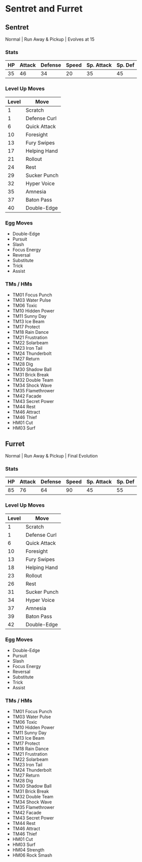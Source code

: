 # Sentret and Furret

## Sentret
Normal | Run Away & Pickup | Evolves at 15

### Stats
| HP | Attack | Defense | Speed | Sp. Attack | Sp. Def |
|---|---|---|---|---|---|
| 35 | 46 | 34 | 20 | 35 | 45 |

### Level Up Moves
| Level | Move |
|---|---|
| 1 | Scratch |
| 1 | Defense Curl |
| 6 | Quick Attack |
| 10 | Foresight |
| 13 | Fury Swipes |
| 17 | Helping Hand |
| 21 | Rollout |
| 24 | Rest |
| 29 | Sucker Punch |
| 32 | Hyper Voice |
| 35 | Amnesia |
| 37 | Baton Pass |
| 40 | Double-Edge |

### Egg Moves
 - Double-Edge
 - Pursuit
 - Slash
 - Focus Energy
 - Reversal
 - Substitute
 - Trick
 - Assist

### TMs / HMs
 - TM01 Focus Punch
 - TM03 Water Pulse
 - TM06 Toxic
 - TM10 Hidden Power
 - TM11 Sunny Day
 - TM13 Ice Beam
 - TM17 Protect
 - TM18 Rain Dance
 - TM21 Frustration
 - TM22 Solarbeam
 - TM23 Iron Tail
 - TM24 Thunderbolt
 - TM27 Return
 - TM28 Dig
 - TM30 Shadow Ball
 - TM31 Brick Break
 - TM32 Double Team
 - TM34 Shock Wave
 - TM35 Flamethrower
 - TM42 Facade
 - TM43 Secret Power
 - TM44 Rest
 - TM46 Attract
 - TM46 Thief
 - HM01 Cut
 - HM03 Surf

## Furret
Normal | Run Away & Pickup | Final Evolution

### Stats
| HP | Attack | Defense | Speed | Sp. Attack | Sp. Def |
|---|---|---|---|---|---|
| 85 | 76 | 64 | 90 | 45 | 55 |

### Level Up Moves
| Level | Move |
|---|---|
| 1 | Scratch |
| 1 | Defense Curl |
| 6 | Quick Attack |
| 10 | Foresight |
| 13 | Fury Swipes |
| 18 | Helping Hand |
| 23 | Rollout |
| 26 | Rest |
| 31 | Sucker Punch |
| 34 | Hyper Voice |
| 37 | Amnesia |
| 39 | Baton Pass |
| 42 | Double-Edge |

### Egg Moves
 - Double-Edge
 - Pursuit
 - Slash
 - Focus Energy
 - Reversal
 - Substitute
 - Trick
 - Assist

### TMs / HMs
 - TM01 Focus Punch
 - TM03 Water Pulse
 - TM06 Toxic
 - TM10 Hidden Power
 - TM11 Sunny Day
 - TM13 Ice Beam
 - TM17 Protect
 - TM18 Rain Dance
 - TM21 Frustration
 - TM22 Solarbeam
 - TM23 Iron Tail
 - TM24 Thunderbolt
 - TM27 Return
 - TM28 Dig
 - TM30 Shadow Ball
 - TM31 Brick Break
 - TM32 Double Team
 - TM34 Shock Wave
 - TM35 Flamethrower
 - TM42 Facade
 - TM43 Secret Power
 - TM44 Rest
 - TM46 Attract
 - TM46 Thief
 - HM01 Cut
 - HM03 Surf
 - HM04 Strength
 - HM06 Rock Smash